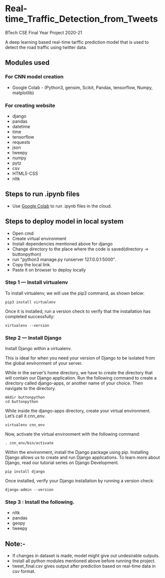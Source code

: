 # Real-time_Traffic_Detection_from_Tweets
BTech CSE Final Year Project 2020-21


A deep learning based real-time tarffic prediction model that is used to detect the road traffic using twitter data.
 
## Modules used

### For CNN model creation

* Google Colab - (Python3, gensim, Scikit, Pandas, tensorflow, Numpy, matplotlib)

### For creating website

* django
* pandas
* datetime
* time
* tensorflow
* requests
* json
* tweepy
* numpy
* pytz
* csv
* HTML5-CSS
* nltk

## Steps to run .ipynb files

* Use [Google Colab](https://colab.research.google.com/notebooks/) to run .ipynb files in the cloud.

## Steps to deploy model in local system

* Open cmd
* Create virtual environment
* Install dependencies mentioned above for django
* Change directory to the place where the code is saved(directory -> buttonpython)
* run "python3 manage.py runserver 127.0.0.1:5000". 
* Copy the local link.
* Paste it on browser to deploy locally

### Step 1 — Install virtualenv

To install virtualenv, we will use the pip3 command, as shown below:

    pip3 install virtualenv

 

Once it is installed, run a version check to verify that the installation has completed successfully:

    virtualenv --version

### Step 2 — Install Django

Install Django within a virtualenv.

This is ideal for when you need your version of Django to be isolated from the global environment of your server.

While in the server’s home directory, we have to create the directory that will contain our Django application. Run the following command to create a directory called django-apps, or another name of your choice. Then navigate to the directory.

    mkdir buttonpython
    cd buttonpython

While inside the django-apps directory, create your virtual environment. Let’s call it cnn_env.

    virtualenv cnn_env

 Now, activate the virtual environment with the following command:

    . cnn_env/bin/activate

Within the environment, install the Django package using pip. Installing Django allows us to create and run Django applications. To learn more about Django, read our tutorial series on Django Development.

    pip install django

 Once installed, verify your Django installation by running a version check:

    django-admin --version
    
### Step 3 : Install the following.

* nltk
* pandas
* geopy
* tweepy
   

## Note:-

* If changes in dataset is made, model might give out undesirable outputs.
* Install all python modules mentioned above before running the project.
* tweet_final.csv gives output after prediction based on real-time  data in csv format.


